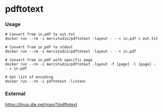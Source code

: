 # pdftotext

### Usage
```
# Convert from in.pdf to out.txt
docker run --rm -i mercstudio/pdftotext -layout - - < in.pdf > out.txt

# Convert from in.pdf to stdout
docker run --rm -i mercstudio/pdftotext -layout - - < in.pdf

# Convert from in.pdf with specific page
docker run --rm -i mercstudio/pdftotext -layout -f [page] -l [page] - - < in.pdf

# Get list of encoding
docker run --rm -i pdftotext -listenc
```
### External
https://linux.die.net/man/1/pdftotext
